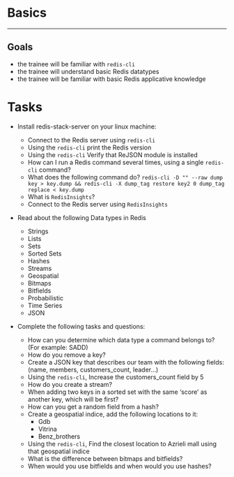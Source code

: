 # Basics
---
## Goals
* the trainee will be familiar with `redis-cli`
* the trainee will understand basic Redis datatypes
* the trainee will be familiar with basic Redis applicative knowledge

# Tasks
* Install redis-stack-server on your linux machine:
  * Connect to the Redis server using `redis-cli`
  * Using the `redis-cli` print the Redis version
  * Using the `redis-cli` Verify that ReJSON module is installed
  * How can I run a Redis command several times, using a single `redis-cli` command?
  * What does the following command do? `redis-cli -D "" --raw dump key > key.dump && redis-cli -X dump_tag restore key2 0 dump_tag replace < key.dump`
  * What is `RedisInsights`?
  * Connect to the Redis server using `RedisInsights`

* Read about the following Data types in Redis
  * Strings
  * Lists
  * Sets
  * Sorted Sets
  * Hashes
  * Streams
  * Geospatial
  * Bitmaps
  * Bitfields
  * Probabilistic
  * Time Series
  * JSON

* Complete the following tasks and questions:
  * How can you determine which data type a command belongs to? (For example: SADD)
  * How do you remove a key?
  * Create a JSON key that describes our team with the following fields: (name, members, customers_count, leader…)
  * Using the `redis-cli`, Increase the customers_count field by 5
  * How do you create a stream?
  * When adding two keys in a sorted set with the same ‘score’ as another key, which will be first?
  * How can you get a random field from a hash?
  * Create a geospatial indice, add the following locations to it:
    * Gdb 
    * Vitrina 
    * Benz_brothers
  * Using the `redis-cli`, Find the closest location to Azrieli mall using that geospatial indice
  * What is the difference between bitmaps and bitfields?
  * When would you use bitfields and when would you use hashes?
